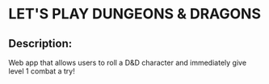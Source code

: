 # LET'S PLAY DUNGEONS & DRAGONS

## Description:

Web app that allows users to roll a D&D character and immediately give level 1 combat a try! 